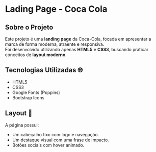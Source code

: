 # Lading Page - Coca Cola


## Sobre o Projeto

Este projeto é uma **landing page** da Coca-Cola, focada em apresentar a marca de forma moderna, atraente e responsiva.  
Foi desenvolvido utilizando apenas **HTML5** e **CSS3**, buscando praticar conceitos de **layout moderno**.

## Tecnologias Utilizadas 🌐

- HTML5
- CSS3
- Google Fonts (Poppins)
- Bootstrap Icons

## Layout 📸

A página possui:

- Um cabeçalho fixo com logo e navegação.
- Um destaque visual com uma frase de impacto.
- Botões sociais com hover animado.
